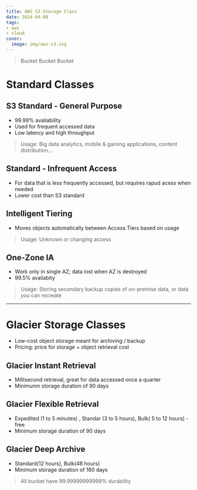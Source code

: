 ```yaml
---
title: AWS S3 Storage Class
date: 2024-04-08
tags:
- aws
- cloud
cover:
  image: img/aws-s3.svg
---
```

> Bucket Bucket Bucket

# Standard Classes

## S3 Standard - General Purpose
- 99.99% avaliability
- Used for frequent accessed data
- Low latency and high throughput
> Usage: Big data analytics, mobile & gaming applications, content distribution...

## Standard - Infrequent Access
- For data that is less frequently accessed, but requires rapud acess when needed
- Lower cost than S3 standard 

## Intelligent Tiering
- Moves objects automatically between Access Tiers based on usage
> Usage: Unknown or changing access

## One-Zone IA
- Work only in single AZ; data lost when AZ is destroyed 
- 99.5% avaliabity
> Usage: Storing secondary backup copies of on-premise data, or data you can recreate

--------

# Glacier Storage Classes 
- Low-cost object storage meant for archiving / backup
-  Pricing: price for storage + object retrieval cost


## Glacier Instant Retrieval
- Millisecond retrieval, great for data accessed once a quarter
- Minimunm storage duration of 90 days
## Glacier Flexible Retrieval
- Expedited (1 to 5 minutes) , Standar (3 to 5 hours), Bulk( 5 to 12 hours) -free
- Minimum storage duration of 90 days 
## Glacier Deep Archive
- Standard(12 hours), Bulk(48 hours)
- Minimum storage duration of 180 days



> All bucket have 99.99999999999% durability
